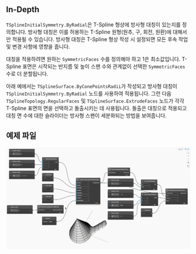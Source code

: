 <!--- Autodesk.DesignScript.Geometry.TSpline.TSplineInitialSymmetry.ByRadial --->
<!--- PK6P6YKREOU7DHO6OXJFT6PUF5LSO2W7ZW4IOTGWYPW3BJYASCOQ --->
## In-Depth
`TSplineInitialSymmetry.ByRadial`은 T-Spline 형상에 방사형 대칭이 있는지를 정의합니다. 방사형 대칭은 이를 허용하는 T-Spline 원형(원추, 구, 회전, 원환)에 대해서만 적용될 수 있습니다. 방사형 대칭은 T-Spline 형상 작성 시 설정되면 모든 후속 작업 및 변경 사항에 영향을 줍니다.

대칭을 적용하려면 원하는 `SymmetricFaces` 수를 정의해야 하고 1은 최소값입니다. T-Spline 표면은 시작되는 반지름 및 높이 스팬 수와 관계없이 선택한 `SymmetricFaces` 수로 더 분할됩니다.

아래 예에서는 `TSplineSurface.ByConePointsRadii`가 작성되고 방사형 대칭이 `TSplineInitialSymmetry.ByRadial` 노드를 사용하여 적용됩니다. 그런 다음 `TSplineTopology.RegularFaces` 및 `TSplineSurface.ExtrudeFaces` 노드가 각각 T-Spline 표면의 면을 선택하고 돌출시키는 데 사용됩니다. 돌출은 대칭으로 적용되고 대칭 면 수에 대한 슬라이더는 방사형 스팬이 세분화되는 방법을 보여줍니다.

## 예제 파일

![Example](./PK6P6YKREOU7DHO6OXJFT6PUF5LSO2W7ZW4IOTGWYPW3BJYASCOQ_img.gif)
